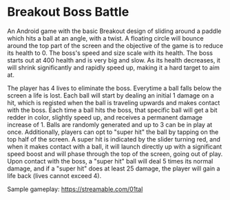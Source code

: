 # Breakout Boss Battle

An Android game with the basic Breakout design of sliding around a paddle which hits a ball at an angle, with a twist. A floating circle will bounce around the top part of the screen and the objective of the game is to reduce its health to 0. The boss's speed and size scale with its health. The boss starts out at 400 health and is very big and slow. As its health decreases, it will shrink significantly and rapidly speed up, making it a hard target to aim at.

The player has 4 lives to eliminate the boss. Everytime a ball falls below the screen a life is lost. Each ball will start by dealing an initial 1 damage on a hit, which is registed when the ball is traveling upwards and makes contact with the boss. Each time a ball hits the boss, that specific ball will get a bit redder in color, slightly speed up, and receives a permanent damage increase of 1. Balls are randomly generated and up to 3 can be in play at once. Additionally, players can opt to "super hit" the ball by tapping on the top half of the screen. A super hit is indicated by the slider turning red, and when it makes contact with a ball, it will launch directly up with a significant speed boost and will phase through the top of the screen, going out of play. Upon contact with the boss, a "super hit" ball will deal 5 times its normal damage, and if a "super hit" does at least 25 damage, the player will gain a life back (lives cannot exceed 4). 

Sample gameplay: https://streamable.com/01tal
